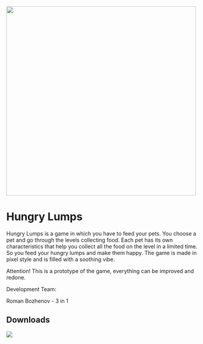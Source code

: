 <div id="picture">
    <img src="https://img.itch.zone/aW1nLzExOTc4MzI1LnBuZw==/315x250%23c/w5u3sP.png" width="500"/>
</div>

# Hungry Lumps

Hungry Lumps is a game in which you have to feed your pets. You choose a pet and go through the levels collecting food. Each pet has its own characteristics that help you collect all the food on the level in a limited time. So you feed your hungry lumps and make them happy. The game is made in pixel style and is filled with a soothing vibe.

Attention! This is a prototype of the game, everything can be improved and redone.

Development Team:

Roman Bozhenov - 3 in 1

## Downloads

 [![](https://static.itch.io/images/badge.svg)](https://fsanvr.itch.io/hungry-lumps)
